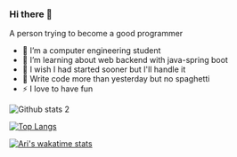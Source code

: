 ### Hi there 👋


A person trying to become a good programmer

- 🔭 I’m a  computer engineering student
- 🌱 I’m learning about web backend with java-spring boot
- 🤔 I wish I had started sooner but I'll handle it
- 🥅 Write code more than yesterday but no spaghetti
- ⚡ I love to have fun 


![Github stats 2](https://github-readme-stats.vercel.app/api?username=esraaaa-dev&show_icons=true&theme=radical)



[![Top Langs](https://github-readme-stats.vercel.app/api/top-langs/?username=esraaaa-dev&layout=compact)](https://github.com/esraaaa-dev/github-readme-stats)



[![Ari's wakatime stats](https://github-readme-stats.vercel.app/api/wakatime?username=Ari)](https://github.com/esraaaa-dev/github-readme-stats)






